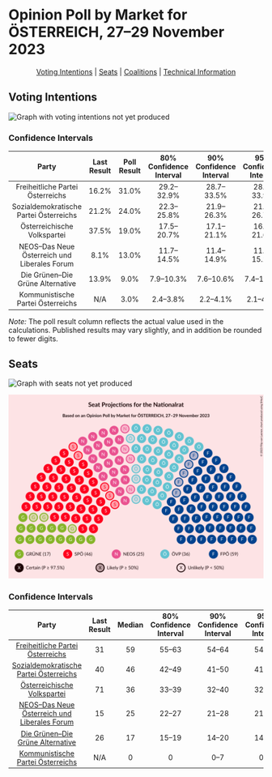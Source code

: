 # Opinion Poll by Market for ÖSTERREICH, 27–29 November 2023

<p align="center"><a href="#voting-intentions">Voting Intentions</a> | <a href="#seats">Seats</a> | <a href="#coalitions">Coalitions</a> | <a href="#technical-information">Technical Information</a></p>

## Voting Intentions

![Graph with voting intentions not yet produced](2023-11-29-Market.png "Voting Intentions")

### Confidence Intervals

| Party | Last Result | Poll Result | 80% Confidence Interval | 90% Confidence Interval | 95% Confidence Interval | 99% Confidence Interval |
|:-----:|:-----------:|:-----------:|:-----------------------:|:-----------------------:|:-----------------------:|:-----------------------:|
| Freiheitliche Partei Österreichs | 16.2% | 31.0% | 29.2–32.9% |28.7–33.5% |28.2–33.9% |27.3–34.9% |
| Sozialdemokratische Partei Österreichs | 21.2% | 24.0% | 22.3–25.8% |21.9–26.3% |21.4–26.7% |20.7–27.6% |
| Österreichische Volkspartei | 37.5% | 19.0% | 17.5–20.7% |17.1–21.1% |16.7–21.6% |16.0–22.4% |
| NEOS–Das Neue Österreich und Liberales Forum | 8.1% | 13.0% | 11.7–14.5% |11.4–14.9% |11.1–15.2% |10.5–16.0% |
| Die Grünen–Die Grüne Alternative | 13.9% | 9.0% | 7.9–10.3% |7.6–10.6% |7.4–10.9% |6.9–11.6% |
| Kommunistische Partei Österreichs | N/A | 3.0% | 2.4–3.8% |2.2–4.1% |2.1–4.3% |1.9–4.7% |

*Note:* The poll result column reflects the actual value used in the calculations. Published results may vary slightly, and in addition be rounded to fewer digits.

## Seats

![Graph with seats not yet produced](2023-11-29-Market-seats.png "Seats")

![Graph with seating plan not yet produced](2023-11-29-Market-seating-plan.png "Seating Plan")

### Confidence Intervals

| Party | Last Result | Median | 80% Confidence Interval | 90% Confidence Interval | 95% Confidence Interval | 99% Confidence Interval |
|:-----:|:-----------:|:------:|:-----------------------:|:-----------------------:|:-----------------------:|:-----------------------:|
| <a href="#freiheitliche-partei-österreichs">Freiheitliche Partei Österreichs</a> | 31 | 59 | 55–63 |54–64 |54–65 |52–66 |
| <a href="#sozialdemokratische-partei-österreichs">Sozialdemokratische Partei Österreichs</a> | 40 | 46 | 42–49 |41–50 |41–51 |39–53 |
| <a href="#österreichische-volkspartei">Österreichische Volkspartei</a> | 71 | 36 | 33–39 |32–40 |32–41 |30–42 |
| <a href="#neos–das-neue-österreich-und-liberales-forum">NEOS–Das Neue Österreich und Liberales Forum</a> | 15 | 25 | 22–27 |21–28 |21–29 |20–30 |
| <a href="#die-grünen–die-grüne-alternative">Die Grünen–Die Grüne Alternative</a> | 26 | 17 | 15–19 |14–20 |14–21 |13–22 |
| <a href="#kommunistische-partei-österreichs">Kommunistische Partei Österreichs</a> | N/A | 0 | 0 |0–7 |0–7 |0–8 |

